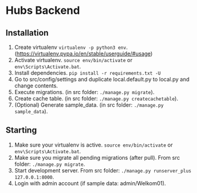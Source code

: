 # Hubs Backend

## Installation

1. Create virtualenv ```virtualenv -p python3 env```. (https://virtualenv.pypa.io/en/stable/userguide/#usage)
2. Activate virtualenv. ```source env/bin/activate``` or ```env\Scripts\Activate.bat```.
3. Install dependencies. ```pip install -r requirements.txt -U```
4. Go to src/config/settings and duplicate local.default.py to local.py and change contents.
5. Execute migrations. (in src folder: ```./manage.py migrate```).
5. Create cache table. (in src folder: ```./manage.py createcachetable```).
5. (Optional) Generate sample_data. (in src folder: ```./manage.py sample_data```).

## Starting

1. Make sure your virtualenv is active. ```source env/bin/activate``` or ```env\Scripts\Activate.bat```.
2. Make sure you migrate all pending migrations (after pull). From src folder: ```./manage.py migrate```.
3. Start development server. From src folder: ```./manage.py runserver_plus 127.0.0.1:8000```.
4. Login with admin account (if sample data: admin/Welkom01).
